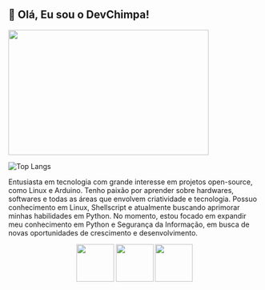 <h2>🐒 Olá, Eu sou o DevChimpa!</h2>


<img width='400' height='250' src="https://i.pinimg.com/originals/52/ce/57/52ce57e7e3cbb5a31cc7792180d734d9.gif"/> 

![Top Langs](https://github-readme-stats.vercel.app/api/top-langs/?username=devchimpa&langs_count=8&theme=chartreuse-dark)


Entusiasta em tecnologia com grande interesse em projetos open-source, como Linux e Arduino. 
Tenho paixão por aprender sobre hardwares, softwares e todas as áreas que envolvem criatividade e tecnologia. 
Possuo conhecimento em Linux, Shellscript e atualmente buscando aprimorar minhas habilidades em Python. 
No momento, estou focado em expandir meu conhecimento em Python e Segurança da Informação, em busca de novas oportunidades de crescimento e desenvolvimento.

<div align="center">

  
<img width='75' height='75' src="https://cdn-icons-png.flaticon.com/512/6124/6124995.png"/>   <img width='75' height='75' src="https://cdn-icons-png.flaticon.com/512/5797/5797394.png"/>   <img width='75' height='75' src="https://cdn-icons-png.flaticon.com/512/5968/5968350.png"/> 
 
 


</div>


